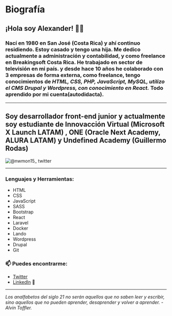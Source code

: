 # Biografía

## ¡Hola soy Alexander! 👋🏼 
### Nací en 1980 en San José (Costa Rica) y ahí continuo residiendo. Estoy casado y tengo una hija. Me dedico actualmente a administración y contabilidad, y como freelance en **Breakingsoft Costa Rica.** He trabajado en sector de televisión en mi país.  y desde hace 10 años he colaborado con 3 empresas de forma externa, como freelance, tengo conocimientos de ***HTML, CSS, PHP, JavaScript, MySQL, utilizo el CMS Drupal y Wordpress, con conocimiento en React.*** Todo aprendido por mi cuenta(autodidacta).

---

## Soy desarrollador front-end junior y actualmente soy estudiante de Innovacción Virtual (Microsoft X Launch LATAM) , ONE (Oracle Next Academy, ALURA LATAM) y Undefined Academy (Guillermo Rodas)


![@nwmon15_ twitter](https://img.shields.io/twitter/follow/nwmon15?color=ebf5df&style=for-the-badge)

---

### Lenguajes y Herramientas:

- HTML
- CSS
- JavaScript
- SASS
- Bootstrap
- React
- Laravel
- Docker
- Lando
- Wordpress
- Drupal
- Git

### 📫 Puedes encontrarme:

- [Twitter](https://img.shields.io/twitter/url?logoColor=a3b18a&style=social&url=https%3A%2F%2Ftwitter.com%2Fnwmon15)
- [LinkedIn](https://www.linkedin.com/in/alexandersolisbrenes/) 💼

***

*Los analfabetos del siglo 21 no serán aquellos que no saben leer y escribir, sino aquellos que no pueden aprender, desaprender y volver a aprender. - Alvin Toffler.*
